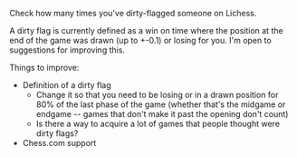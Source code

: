 Check how many times you've dirty-flagged someone on Lichess.

A dirty flag is currently defined as a win on time where the position at the end of the game was drawn (up to +-0.1) or losing for you. I'm open to suggestions for improving this.

Things to improve:

- Definition of a dirty flag
  - Change it so that you need to be losing or in a drawn position for 80% of the last phase of the game (whether that's the midgame or endgame -- games that don't make it past the opening don't count)
  - Is there a way to acquire a lot of games that people thought were dirty flags?
- Chess.com support
